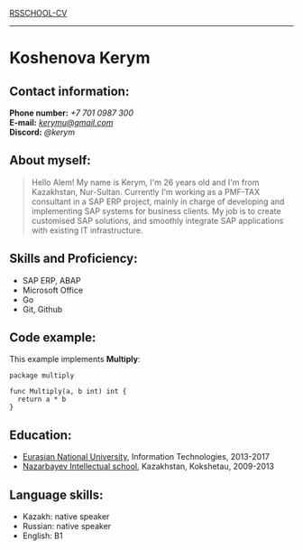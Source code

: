 [RSSCHOOL-CV](https://github.com/kerym/rsschool-cv)
***
# **Koshenova Kerym**
## Contact information:
**Phone number:** *+7 701 0987 300*       
**E-mail:** *kerymu@gmail.com*     
**Discord:** *@kerym*     

## About myself:
> Hello Alem! My name is Kerym, I'm 26 years old and I'm from Kazakhstan, Nur-Sultan. Currently I'm working as a PMF-TAX consultant in a SAP ERP project, mainly in charge of developing and implementing SAP systems for business clients. My job is to create customised SAP solutions, and smoothly integrate SAP applications with existing IT infrastructure.   

## Skills and Proficiency:
+ SAP ERP, ABAP
+ Microsoft Office
+ Go
+ Git, Github   

## Code example:
This example implements **Multiply**:   
```
package multiply

func Multiply(a, b int) int {
  return a * b
}   
```

## Education:
+ [Eurasian National University](https://enu.kz/), Information Technologies, 2013-2017
+ [Nazarbayev Intellectual school](https://nis.edu.kz/), Kazakhstan, Kokshetau, 2009-2013   

## Language skills:
+ Kazakh: native speaker
+ Russian: native speaker
+ English: B1
